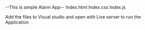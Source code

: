 --This is simple Alarm App--
Index.html
Index.css
Index.js

Add the files to Visual studio and open with Live server to run the Application

